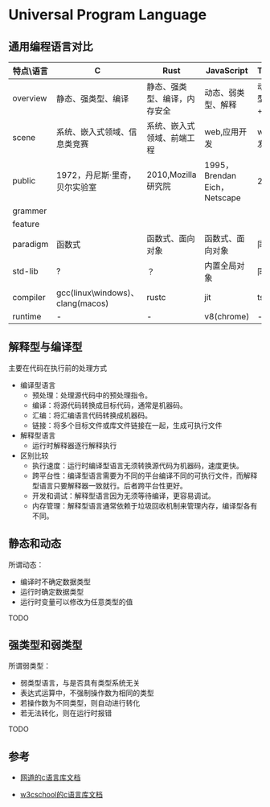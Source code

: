 # Universal Program Language

## 通用编程语言对比

| 特点\语言 | C                                | Rust                         | JavaScript                   | TypeScript              | Python |
| --------- | -------------------------------- | ---------------------------- | ---------------------------- | ----------------------- | ------ |
| overview  | 静态、强类型、编译               | 静态、强类型、编译，内存安全 | 动态、弱类型、解释           | 动态、强类型、编译+解释 |
| scene     | 系统、嵌入式领域、信息类竞赛     | 系统、嵌入式领域、前端工程   | web,应用开发                 | web,类库开发            |
| public    | 1972，丹尼斯·里奇，贝尔实验室    | 2010,Mozilla 研究院          | 1995，Brendan Eich，Netscape | 2012,微软               |
| grammer   |                                  |                              |                              |                         |
| feature   |                                  |                              |                              |                         |
| paradigm  | 函数式                           | 函数式、面向对象             | 函数式、面向对象             | 同左                    |
| std-lib   | ?                                | ？                           | 内置全局对象                 | 同左                    |
| compiler  | gcc(linux\windows)、clang(macos) | rustc                        | jit                          | tsc                     |
| runtime   | -                                | -                            | v8(chrome)                   | -                       |

## 解释型与编译型

主要在代码在执行前的处理方式

- 编译型语言
  - 预处理：处理源代码中的预处理指令。
  - 编译：将源代码转换成目标代码，通常是机器码。
  - 汇编：将汇编语言代码转换成机器码。
  - 链接：将多个目标文件或库文件链接在一起，生成可执行文件
- 解释型语言
  - 运行时解释器逐行解释执行
- 区别比较
  - 执行速度：运行时编译型语言无须转换源代码为机器码，速度更快。
  - 跨平台性：编译型语言需要为不同的平台编译不同的可执行文件，而解释型语言只要解释器一致就行。后者跨平台性更好。
  - 开发和调试：解释型语言因为无须等待编译，更容易调试。
  - 内存管理：解释型语言通常依赖于垃圾回收机制来管理内存，编译型各有不同。

## 静态和动态

所谓动态：

- 编译时不确定数据类型
- 运行时确定数据类型
- 运行时变量可以修改为任意类型的值

TODO

## 强类型和弱类型

所谓弱类型：

- 弱类型语言，与是否具有类型系统无关
- 表达式运算中，不强制操作数为相同的类型
- 若操作数为不同类型，则自动进行转化
- 若无法转化，则在运行时报错

TODO

## 参考

- <p id="wangdoc-c"><a href="https://wangdoc.com/clang/lib/assert.h">网道的c语言库文档</a></p>
- <p id="w3cschool-c"><a href="https://www.w3cschool.cn/c/c-standard-library.html">w3cschool的c语言库文档</a></p>
